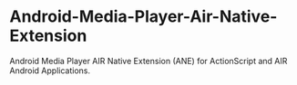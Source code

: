 # Android-Media-Player-Air-Native-Extension
Android Media Player AIR Native Extension (ANE) for ActionScript and AIR Android Applications.
